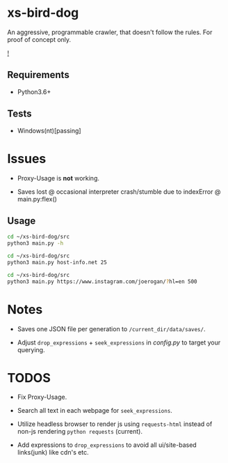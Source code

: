 # xs-bird-dog
An aggressive, programmable crawler, that doesn't follow the rules.
For proof of concept only.

[!](https://content.osgnetworks.tv/gundog/content/photos/bracco-italiano-holding-rooster.jpg)

## Requirements
- Python3.6+

## Tests
- Windows(nt)[passing]

# Issues

- Proxy-Usage is **not** working.

- Saves lost @ occasional interpreter crash/stumble due to indexError @ main.py:flex()

## Usage
```bash
cd ~/xs-bird-dog/src
python3 main.py -h
```
```bash
cd ~/xs-bird-dog/src
python3 main.py host-info.net 25
```
```bash
cd ~/xs-bird-dog/src
python3 main.py https://www.instagram.com/joerogan/?hl=en 500
```
# Notes

- Saves one JSON file per generation to `/current_dir/data/saves/`.

- Adjust `drop_expressions` + `seek_expressions` in *config.py* to target your querying.

# TODOS

- Fix Proxy-Usage.

- Search all text in each webpage for `seek_expressions`.

- Utilize headless browser to render js using `requests-html` instead of non-js rendering `python requests` (current).

- Add expressions to `drop_expressions` to avoid all ui/site-based links(junk) like cdn's etc.


